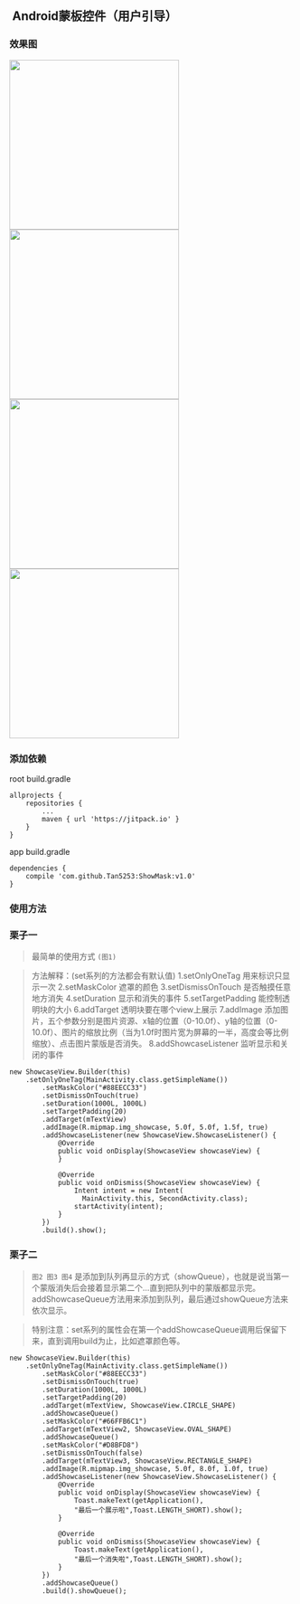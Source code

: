 ##  **Android蒙板控件（用户引导）**

### **效果图**
<img src="http://otjav6lvw.bkt.clouddn.com/17-7-29/92985778.jpg" width="300"/>
<img src="http://otjav6lvw.bkt.clouddn.com/17-7-29/66349083.jpg" width="300"/>
<img src="http://otjav6lvw.bkt.clouddn.com/17-7-29/75740996.jpg" width="300"/>
<img src="http://otjav6lvw.bkt.clouddn.com/17-7-29/3381654.jpg" width="300"/>

### **添加依赖**
root build.gradle
```
allprojects {
    repositories {
        ...
        maven { url 'https://jitpack.io' }
    }
}
```
app build.gradle
```
dependencies {
    compile 'com.github.Tan5253:ShowMask:v1.0'
}
```

### **使用方法**
### **栗子一**
> 最简单的使用方式 `(图1)`  </br> 

>方法解释：(set系列的方法都会有默认值)
1.setOnlyOneTag 用来标识只显示一次
2.setMaskColor  遮罩的颜色
3.setDismissOnTouch 是否触摸任意地方消失
4.setDuration 显示和消失的事件
5.setTargetPadding 能控制透明块的大小
6.addTarget 透明块要在哪个view上展示
7.addImage  添加图片，五个参数分别是图片资源、x轴的位置（0-10.0f）、y轴的位置（0-10.0f）、图片的缩放比例（当为1.0f时图片宽为屏幕的一半，高度会等比例缩放）、点击图片蒙版是否消失。
8.addShowcaseListener 监听显示和关闭的事件
```
new ShowcaseView.Builder(this)
	.setOnlyOneTag(MainActivity.class.getSimpleName())
        .setMaskColor("#88EECC33")
        .setDismissOnTouch(true)
        .setDuration(1000L, 1000L)
        .setTargetPadding(20)
        .addTarget(mTextView)
        .addImage(R.mipmap.img_showcase, 5.0f, 5.0f, 1.5f, true)
        .addShowcaseListener(new ShowcaseView.ShowcaseListener() {
            @Override
            public void onDisplay(ShowcaseView showcaseView) {
            }

            @Override
            public void onDismiss(ShowcaseView showcaseView) {
                Intent intent = new Intent(
                  MainActivity.this, SecondActivity.class);
                startActivity(intent);
            }
        })
        .build().show();
```
### **栗子二**
>  `图2 图3 图4` 是添加到队列再显示的方式（showQueue），也就是说当第一个蒙版消失后会接着显示第二个...直到把队列中的蒙版都显示完。addShowcaseQueue方法用来添加到队列，最后通过showQueue方法来依次显示。

> 特别注意：set系列的属性会在第一个addShowcaseQueue调用后保留下来，直到调用build为止，比如遮罩颜色等。
```
new ShowcaseView.Builder(this)
	.setOnlyOneTag(MainActivity.class.getSimpleName())
        .setMaskColor("#88EECC33")
        .setDismissOnTouch(true)
        .setDuration(1000L, 1000L)
        .setTargetPadding(20)
        .addTarget(mTextView, ShowcaseView.CIRCLE_SHAPE)
        .addShowcaseQueue()
        .setMaskColor("#66FFB6C1")
        .addTarget(mTextView2, ShowcaseView.OVAL_SHAPE)
        .addShowcaseQueue()
        .setMaskColor("#D8BFD8")
        .setDismissOnTouch(false)
        .addTarget(mTextView3, ShowcaseView.RECTANGLE_SHAPE)
        .addImage(R.mipmap.img_showcase, 5.0f, 8.0f, 1.0f, true)
        .addShowcaseListener(new ShowcaseView.ShowcaseListener() {
            @Override
            public void onDisplay(ShowcaseView showcaseView) {
                Toast.makeText(getApplication(),
                "最后一个展示啦",Toast.LENGTH_SHORT).show();
            }

            @Override
            public void onDismiss(ShowcaseView showcaseView) {
                Toast.makeText(getApplication(),
                "最后一个消失啦",Toast.LENGTH_SHORT).show();
            }
        })
        .addShowcaseQueue()
        .build().showQueue();
```
